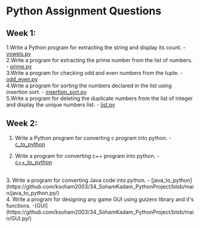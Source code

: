 # Python Assignment Questions
## Week 1:
1.Write a Python program for extracting the string and display its count. - [vowels.py](https://github.com/ksoham2003/34_SohamKadam_PythonProject/blob/main/vowels.py/)
<br>
2.Write a program for extracting the prime number from the list of numbers. - [prime.py](https://github.com/ksoham2003/34_SohamKadam_PythonProject/blob/main/prime.py)
<br>
3.Write a program for checking odd and even numbers from the tuple. - [odd_even.py](https://github.com/ksoham2003/34_SohamKadam_PythonProject/blob/main/odd_even.py)
<br>
4.Write a program for sorting the numbers declared in the list using insertion sort. - [insertion_sort.py](https://github.com/ksoham2003/34_SohamKadam_PythonProject/blob/main/insertion_sort.py)
<br>
5.Write a program for deleting the duplicate numbers from the  list of integer and display the unique numbers list. - [list.py](https://github.com/ksoham2003/34_SohamKadam_PythonProject/blob/main/list.py)
<br>
## Week 2:
1. Write a Python program for converting c program into python. - [c_to_python](https://github.com/ksoham2003/34_SohamKadam_PythonProject/blob/main/c_to_python.py)

2. Write a program for converting c++ program into python. - [c++_to_python](https://github.com/ksoham2003/34_SohamKadam_PythonProject/blob/main/c%2B%2B_to_python.py/)
<br>
3. Write a program for converting Java code into python. - [java_to_python](https://github.com/ksoham2003/34_SohamKadam_PythonProject/blob/main/java_to_python.py/)
<br>
4. Write a program for designing any game GUI using guizero library and it's functions. -[GUI](https://github.com/ksoham2003/34_SohamKadam_PythonProject/blob/main/GUI.py/)

